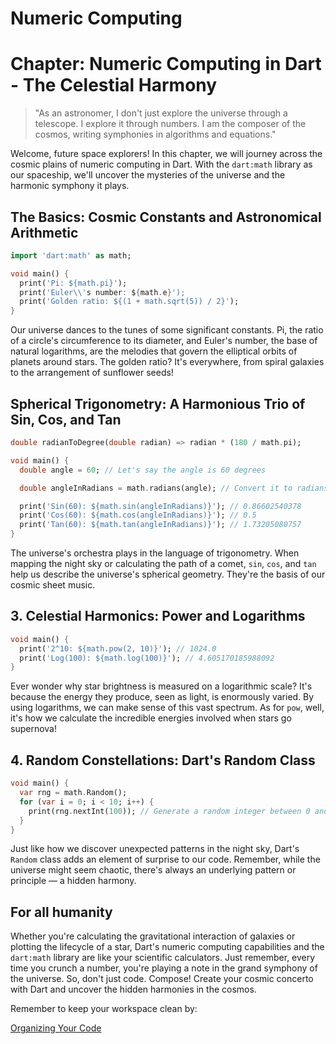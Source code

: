 # Numeric Computing

# Chapter: Numeric Computing in Dart - The Celestial Harmony

> "As an astronomer, I don't just explore the universe through a telescope. I explore it through numbers. I am the composer of the cosmos, writing symphonies in algorithms and equations."
> 

Welcome, future space explorers! In this chapter, we will journey across the cosmic plains of numeric computing in Dart. With the `dart:math` library as our spaceship, we'll uncover the mysteries of the universe and the harmonic symphony it plays.

## The Basics: Cosmic Constants and Astronomical Arithmetic

```dart
import 'dart:math' as math;

void main() {
  print('Pi: ${math.pi}');
  print('Euler\\'s number: ${math.e}');
  print('Golden ratio: ${(1 + math.sqrt(5)) / 2}');
}
```

Our universe dances to the tunes of some significant constants. Pi, the ratio of a circle's circumference to its diameter, and Euler's number, the base of natural logarithms, are the melodies that govern the elliptical orbits of planets around stars. The golden ratio? It's everywhere, from spiral galaxies to the arrangement of sunflower seeds!

## Spherical Trigonometry: A Harmonious Trio of Sin, Cos, and Tan

```dart
double radianToDegree(double radian) => radian * (180 / math.pi);

void main() {
  double angle = 60; // Let's say the angle is 60 degrees

  double angleInRadians = math.radians(angle); // Convert it to radians

  print('Sin(60): ${math.sin(angleInRadians)}'); // 0.86602540378
  print('Cos(60): ${math.cos(angleInRadians)}'); // 0.5
  print('Tan(60): ${math.tan(angleInRadians)}'); // 1.73205080757
}
```

The universe's orchestra plays in the language of trigonometry. When mapping the night sky or calculating the path of a comet, `sin`, `cos`, and `tan` help us describe the universe's spherical geometry. They're the basis of our cosmic sheet music.

## 3. Celestial Harmonics: Power and Logarithms

```dart
void main() {
  print('2^10: ${math.pow(2, 10)}'); // 1024.0
  print('Log(100): ${math.log(100)}'); // 4.605170185988092
}
```

Ever wonder why star brightness is measured on a logarithmic scale? It's because the energy they produce, seen as light, is enormously varied. By using logarithms, we can make sense of this vast spectrum. As for `pow`, well, it's how we calculate the incredible energies involved when stars go supernova!

## 4. Random Constellations: Dart's Random Class

```dart
void main() {
  var rng = math.Random();
  for (var i = 0; i < 10; i++) {
    print(rng.nextInt(100)); // Generate a random integer between 0 and 99
  }
}
```

Just like how we discover unexpected patterns in the night sky, Dart's `Random` class adds an element of surprise to our code. Remember, while the universe might seem chaotic, there's always an underlying pattern or principle — a hidden harmony.

## For all humanity

Whether you're calculating the gravitational interaction of galaxies or plotting the lifecycle of a star, Dart's numeric computing capabilities and the `dart:math` library are like your scientific calculators. Just remember, every time you crunch a number, you're playing a note in the grand symphony of the universe. So, don't just code. Compose! Create your cosmic concerto with Dart and uncover the hidden harmonies in the cosmos.

Remember to keep your workspace clean by:

[Organizing Your Code](Organizing%20Your%20Code%205b32e5dbf88d4b5c940755b8c6136779.md)
